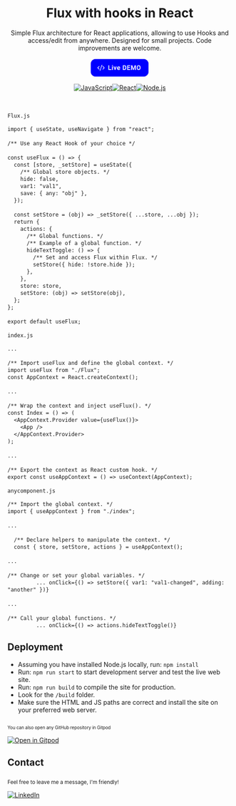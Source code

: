 <h1 align="center">Flux with hooks in React</h1>

<p align="center" >
  Simple Flux architecture for React applications, allowing to use Hooks and access/edit from anywhere. Designed for small projects. Code improvements are welcome.
</p>
<p align="center" >
  <a href="https://luisaguadovicaria.github.io/flux-with-hooks-react">
    <img height="44px"  src="https://github.com/LuisAguadoVicaria/LuisAguadoVicaria/raw/main/proyect-images/live-demo-button.png" alt="live-demo" align="center">
  </a>
</p>




<div align="center">

[![JavaScript](https://img.shields.io/badge/JavaScript-323330?style=for-the-badge&logo=javascript&logoColor=F7DF1E)]()[![React](https://img.shields.io/badge/React-20232A?style=for-the-badge&logo=react&logoColor=61DAFB)](https://reactjs.org/)[![Node.js](https://img.shields.io/badge/Node.js-339933?style=for-the-badge&logo=nodedotjs&logoColor=white)](https://nodejs.org/)

</div>
<br>

<code>Flux.js</code>


````JSX
import { useState, useNavigate } from "react";

/** Use any React Hook of your choice */

const useFlux = () => {
  const [store, _setStore] = useState({
    /** Global store objects. */
    hide: false,
    var1: "val1",
    save: { any: "obj" },
  });

  const setStore = (obj) => _setStore({ ...store, ...obj });
  return {
    actions: {
      /** Global functions. */
      /** Example of a global function. */
      hideTextToggle: () => {
        /** Set and access Flux within Flux. */
        setStore({ hide: !store.hide });
      },
    },
    store: store,
    setStore: (obj) => setStore(obj),
  };
};

export default useFlux;
````

<code>index.js</code>

````JSX
...

/** Import useFlux and define the global context. */
import useFlux from "./Flux";
const AppContext = React.createContext();

...

/** Wrap the context and inject useFlux(). */
const Index = () => (
  <AppContext.Provider value={useFlux()}>
    <App />
  </AppContext.Provider>
);

...

/** Export the context as React custom hook. */
export const useAppContext = () => useContext(AppContext);

````

<code>anycomponent.js</code>

````JSX
/** Import the global context. */
import { useAppContext } from "./index";

...

  /** Declare helpers to manipulate the context. */
  const { store, setStore, actions } = useAppContext();
  
...

/** Change or set your global variables. */
         ... onClick={() => setStore({ var1: "val1-changed", adding: "another" })}
          
...

/** Call your global functions. */
         ... onClick={() => actions.hideTextToggle()}

````

## Deployment

- Assuming you have installed Node.js locally, run: `npm install`
- Run: `npm run start` to start development server and test the live web site.
- Run: `npm run build` to compile the site for production.
- Look for the `/build` folder.
- Make sure the HTML and JS paths are correct and install the site on your preferred web server.

<sub><sub>You can also open any GitHub repository in Gitpod</sub></sub> 
  
[![Open in Gitpod](https://gitpod.io/button/open-in-gitpod.svg)](https://gitpod.io/#https://github.com/LuisAguadoVicaria/flux-with-hooks-react)

## Contact

  <sub>Feel free to leave me a message, I'm friendly!</sub>
  
  [![LinkedIn](https://img.shields.io/badge/LinkedIn-0077B5?style=for-the-badge&logo=linkedin&logoColor=white)](https://www.linkedin.com/in/luis-aguado-vicar%C3%ADa-546b33241/)
